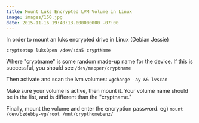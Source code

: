 ```yaml
---
title: Mount Luks Encrypted LVM Volume in Linux
image: images/150.jpg
date: 2015-11-16 19:40:13.000000000 -07:00
---
```

In order to mount an luks encrypted drive in Linux (Debian Jessie)

`cryptsetup luksOpen /dev/sda5 cryptName`

Where "cryptname" is some random made-up name for the device. If this is successful, you should see `/dev/mapper/cryptname`

Then activate and scan the lvm volumes:
`vgchange -ay && lvscan`

Make sure your volume is active, then mount it. Your volume name should be in the list, and is different than the "cryptname."

Finally, mount the volume and enter the encryption password. eg)
`mount /dev/bzdebby-vg/root /mnt/crypthomebenz/`
